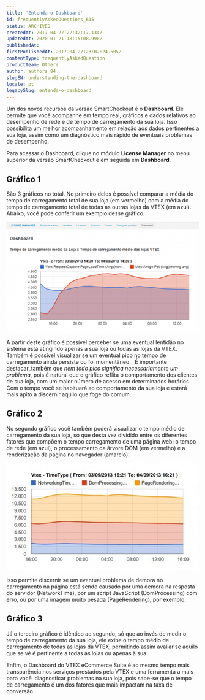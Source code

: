 ```yaml
---
title: 'Entenda o Dashboard'
id: frequentlyAskedQuestions_615
status: ARCHIVED
createdAt: 2017-04-27T22:32:17.134Z
updatedAt: 2020-01-21T18:15:08.998Z
publishedAt: 
firstPublishedAt: 2017-04-27T23:02:24.505Z
contentType: frequentlyAskedQuestion
productTeam: Others
author: authors_84
slugEN: understanding-the-dashboard
locale: pt
legacySlug: entenda-o-dashboard
---
```


Um dos novos recursos da versão SmartCheckout é o **Dashboard**. Ele permite que você acompanhe em tempo real, gráficos e dados relativos ao desempenho de rede e de tempo de carregamento da sua loja. Isso possibilita um melhor acompanhamento em relação aos dados pertinentes a sua loja, assim como um diagnóstico mais rápido de eventuais problemas de desempenho.

Para acessar o Dashboard, clique no módulo **License Manager** no menu superior da versão SmartCheckout e em seguida em **Dashboard**.

## Gráfico 1

São 3 gráficos no total. No primeiro deles é possível comparar a média do tempo de carregamento total de sua loja (em vermelho) com a média do tempo de carregamento total de todas as outras lojas da VTEX (em azul). Abaixo, você pode conferir um exemplo desse gráfico.

![](https://raw.githubusercontent.com/vtexdocs/help-center-content/refs/heads/main/docs/pt/faq/Others/entendendo-o-dashboard_1.png)

A partir deste gráfico é possível perceber se uma eventual lentidão no sistema está atingindo apenas a sua loja ou todas as lojas da VTEX. Também é possível visualizar se um eventual pico no tempo de carregamento ainda persiste ou foi momentâneo. _É importante destacar_também que _nem todo pico significa necessariamente um problema_, pois é natural que o gráfico reflita o comportamento dos clientes de sua loja, com um maior número de acesso em determinados horários. Com o tempo você se habituará ao comportamento da sua loja e estará mais apito a discernir aquilo que foge do comum.

## Gráfico 2

No segundo gráfico você também poderá visualizar o tempo médio de carregamento da sua loja, só que desta vez dividido entre os diferentes fatores que compõem o tempo carregamento de uma página web: o tempo de rede (em azul), o processamento da árvore DOM (em vermelho) e a renderização da página no navegador (amarelo).

![](https://raw.githubusercontent.com/vtexdocs/help-center-content/refs/heads/main/docs/pt/faq/Others/entendendo-o-dashboard_2.jpg)

Isso permite discernir se um eventual problema de demora no carregamento na página está sendo causado por uma demora na resposta do servidor (NetworkTime), por um script JavaScript (DomProcessing) com erro, ou por uma imagem muito pesada (PageRendering), por exemplo.

## Gráfico 3

Já o terceiro gráfico é idêntico ao segundo, só que ao invés de medir o tempo de carregamento da sua loja, ele exibe o tempo médio de carregamento de todas as lojas da VTEX, permitindo assim avaliar se aquilo que se vê é pertinente a todas as lojas ou apenas à sua.

Enfim, o Dashboard do VTEX eCommerce Suite é ao mesmo tempo mais transparência nos serviços prestados pela VTEX e uma ferramenta a mais para você  diagnosticar problemas na sua loja, pois sabe-se que o tempo de carregamento é um dos fatores que mais impactam na taxa de conversão.
